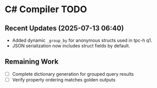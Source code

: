 # C# Compiler TODO

## Recent Updates (2025-07-13 06:40)
- Added dynamic `_group_by` for anonymous structs used in tpc-h q1.
- JSON serialization now includes struct fields by default.

## Remaining Work
- [ ] Complete dictionary generation for grouped query results
- [ ] Verify property ordering matches golden outputs
